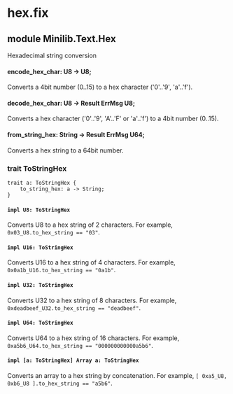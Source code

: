 # hex.fix

## module Minilib.Text.Hex

Hexadecimal string conversion

#### encode_hex_char: U8 -> U8;

Converts a 4bit number (0..15) to a hex character ('0'..'9', 'a'..'f').

#### decode_hex_char: U8 -> Result ErrMsg U8;

Converts a hex character ('0'..'9', 'A'..'F' or 'a'..'f') to a 4bit number (0..15).

#### from_string_hex: String -> Result ErrMsg U64;

Converts a hex string to a 64bit number.

### trait ToStringHex

```
trait a: ToStringHex {
    to_string_hex: a -> String;
}
```
#### `impl U8: ToStringHex`

Converts U8 to a hex string of 2 characters.
For example, `0x03_U8.to_hex_string == "03"`.

#### `impl U16: ToStringHex`

Converts U16 to a hex string of 4 characters.
For example, `0x0a1b_U16.to_hex_string == "0a1b"`.

#### `impl U32: ToStringHex`

Converts U32 to a hex string of 8 characters.
For example, `0xdeadbeef_U32.to_hex_string == "deadbeef"`.

#### `impl U64: ToStringHex`

Converts U64 to a hex string of 16 characters.
For example, `0xa5b6_U64.to_hex_string == "000000000000a5b6"`.

#### `impl [a: ToStringHex] Array a: ToStringHex`

Converts an array to a hex string by concatenation.
For example, `[ 0xa5_U8, 0xb6_U8 ].to_hex_string == "a5b6"`.

